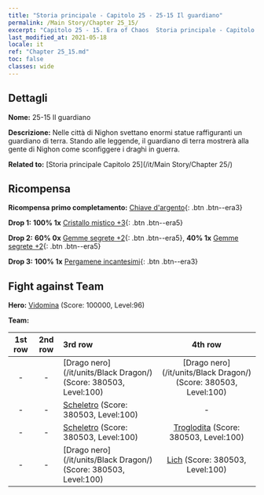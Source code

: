```yaml
---
title: "Storia principale - Capitolo 25 - 25-15 Il guardiano"
permalink: /Main Story/Chapter 25_15/
excerpt: "Capitolo 25 - 15. Era of Chaos  Storia principale - Capitolo 25_15. 25-15 Il guardiano"
last_modified_at: 2021-05-18
locale: it
ref: "Chapter 25_15.md"
toc: false
classes: wide
---
```


## Dettagli

 **Nome:** 25-15 Il guardiano

 **Descrizione:** Nelle città di Nighon svettano enormi statue raffiguranti un guardiano di terra. Stando alle leggende, il guardiano di terra mostrerà alla gente di Nighon come sconfiggere i draghi in guerra.

 **Related to:** [Storia principale Capitolo 25](/it/Main Story/Chapter 25/)

## Ricompensa

 **Ricompensa primo completamento:** [Chiave d'argento](/ItemsIT/con_693/){: .btn .btn--era3}

 **Drop 1:** **100% 1x** [Cristallo mistico +3](/ItemsIT/mat_87/){: .btn .btn--era5}

 **Drop 2:** **60% 0x** [Gemme segrete +2](/ItemsIT/mat_79/){: .btn .btn--era5}, **40% 1x** [Gemme segrete +2](/ItemsIT/mat_79/){: .btn .btn--era5}

 **Drop 3:** **100% 1x** [Pergamene incantesimi](/ItemsIT/con_694/){: .btn .btn--era3}


## Fight against Team
 **Hero:** [Vidomina](/it/heroes/Vidomina/) (Score: 100000, Level:96)

 **Team:**


  | 1st row | 2nd row | 3rd row | 4th row |
  |:----:|:----:|:----|:----:|
  | - | - | [Drago nero](/it/units/Black Dragon/) (Score: 380503, Level:100)  | [Drago nero](/it/units/Black Dragon/) (Score: 380503, Level:100)  |
  | - | - | [Scheletro](/it/units/Skeleton/) (Score: 380503, Level:100)  | - |
  | - | - | [Scheletro](/it/units/Skeleton/) (Score: 380503, Level:100)  | [Troglodita](/it/units/Troglodyte/) (Score: 380503, Level:100)  |
  | - | - | [Drago nero](/it/units/Black Dragon/) (Score: 380503, Level:100)  | [Lich](/it/units/Lich/) (Score: 380503, Level:100)  |


